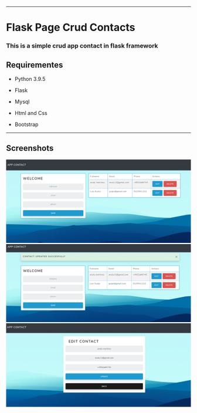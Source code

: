 ********************************************************

# Flask Page Crud Contacts

### This is a simple crud app contact in flask framework

## Requirementes

* Python 3.9.5

* Flask 

* Mysql

* Html and Css

* Bootstrap

**********************************************************

## Screenshots

![Capture1](img/img1.png)
![Capture1](img/img2.png)
![Capture1](img/img3.png)


